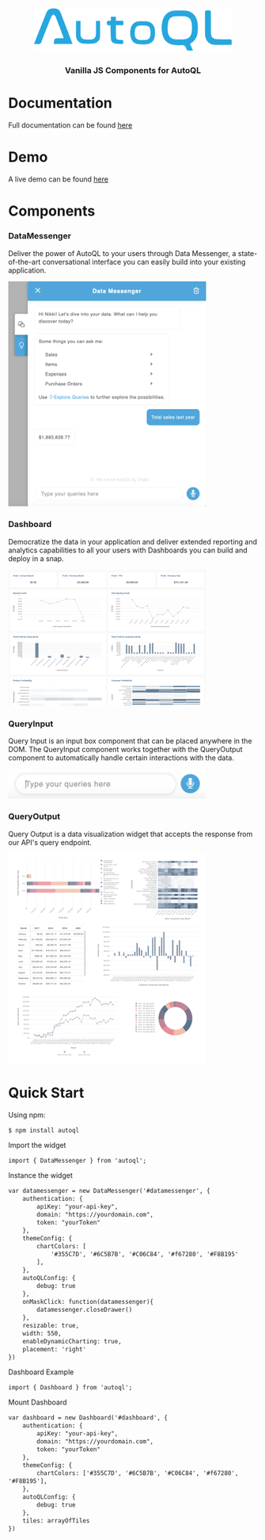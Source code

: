 <h1 align="center"><img src="public/autoql-logo.png" style="text-align: center; width: 400px"/></h1>
<h3 align="center"><b>Vanilla JS Components for AutoQL</b></h3>
<!-- [![Coverage](coverage/badge.svg)]() -->

# Documentation

Full documentation can be found [here](https://chata.readme.io/docs/vanilla-components)

# Demo

A live demo can be found [here](https://vicente_rincon.gitlab.io/widget/)

# Components

### DataMessenger

Deliver the power of AutoQL to your users through Data Messenger, a state-of-the-art conversational interface you can easily build into your existing application.

<img src="public/data-messenger.png" width="400px">

### Dashboard

Democratize the data in your application and deliver extended reporting and analytics capabilities to all your users with Dashboards you can build and deploy in a snap.

<img src="public/dashboard.png" width="400px">

### QueryInput

Query Input is an input box component that can be placed anywhere in the DOM. The QueryInput component works together with the QueryOutput component to automatically handle certain interactions with the data.

<img src="public/query-input.png" width="400px">

### QueryOutput

Query Output is a data visualization widget that accepts the response from our API's query endpoint.

<img src="public/query-output.jpg" width="400px">

# Quick Start

Using npm:

```
$ npm install autoql
```

Import the widget

```
import { DataMessenger } from 'autoql';
```

Instance the widget

```
var datamessenger = new DataMessenger('#datamessenger', {
    authentication: {
        apiKey: "your-api-key",
        domain: "https://yourdomain.com",
        token: "yourToken"
    },
    themeConfig: {
        chartColors: [
            '#355C7D', '#6C5B7B', '#C06C84', '#f67280', '#F8B195'
        ],
    },
    autoQLConfig: {
        debug: true
    },
    onMaskClick: function(datamessenger){
        datamessenger.closeDrawer()
    },
    resizable: true,
    width: 550,
    enableDynamicCharting: true,
    placement: 'right'
})
```

Dashboard Example

```
import { Dashboard } from 'autoql';
```
Mount Dashboard

```
var dashboard = new Dashboard('#dashboard', {
    authentication: {
        apiKey: "your-api-key",
        domain: "https://yourdomain.com",
        token: "yourToken"
    },
    themeConfig: {
        chartColors: ['#355C7D', '#6C5B7B', '#C06C84', '#f67280', '#F8B195'],
    },
    autoQLConfig: {
        debug: true
    },
    tiles: arrayOfTiles
})
```
